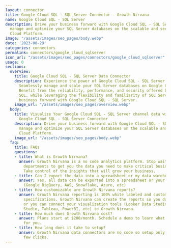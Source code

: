 ```yaml
---
layout: connector
title: Google Cloud SQL - SQL Server Connector - Growth Nirvana
name: Google Cloud SQL - SQL Server
description: Drive your business forward with Google Cloud SQL - SQL Server. Easily
  manage and optimize your SQL Server databases on the scalable and secure Google
  Cloud Platform.
image: "/assets/images/seo_pages/body.webp"
date: '2023-08-29'
categories: connectors
permalink: connectors/google_cloud_sqlserver
icon_url: "/assets/images/seo_pages/connectors/google_cloud_sqlserver"
usage: 0
sections:
  overview:
    title: Google Cloud SQL - SQL Server Data Connector
    description: Experience the power of Google Cloud SQL - SQL Server connector.
      Seamlessly manage and scale your SQL Server databases on Google Cloud Platform.
      Benefit from the reliability, performance, and security offered by Google Cloud
      SQL, while leveraging the flexibility and familiarity of SQL Server. Drive your
      business forward with Google Cloud SQL - SQL Server.
    image_url: "/assets/images/seo_pages/overview.webp"
  body:
    title: Visualize Your Google Cloud SQL - SQL Server channel data with Growth Nirvana's
      Google Cloud SQL - SQL Server Connector
    description: Drive your business forward with Google Cloud SQL - SQL Server. Easily
      manage and optimize your SQL Server databases on the scalable and secure Google
      Cloud Platform.
    image_url: "/assets/images/seo_pages/body.webp"
  faq:
    title: FAQs
    questions:
    - title: What is Growth Nirvana?
      answer: Growth Nirvana is a no code analytics platform. Stop waiting for other
        departments to get you the data you need to make critical business decisions.
        Take control of the insights that will grow your business.
    - title: Can I export the data into a spreadsheet or my data warehouse?
      answer: Yes, all data can be exported into a spreadsheet or your data warehouse
        (Google BigQuery, AWS, Snowflake, Azure, etc)
    - title: How customizable are Growth Nirvana reports?
      answer: Growth Nirvana reporting is 100% white labeled and customized to your
        specifications. Growth Nirvana can create the reports so you don’t have to
        or you can connect your visualization tools (Looker Data Studio/Google Data
        Studio, Tableau, PowerBI, etc) to Growth Nirvana.
    - title: How much does Growth Nirvana cost?
      answer: Plans start at $200/month. Schedule a demo to learn what plan is best
        for you.
    - title: How long does it take to setup?
      answer: Growth Nirvana data connectors are no code so setup only requires a
        few clicks.
---
```


